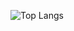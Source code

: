 ![Top Langs](https://github-readme-stats.vercel.app/api/top-langs/?username=KNS121&layout=compact)


